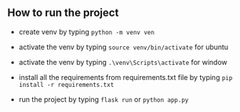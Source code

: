 ## How to run the project

* create venv by typing `python -m venv ven`

* activate the venv by typing `source venv/bin/activate` for ubuntu
* activate the venv by typing `.\venv\Scripts\activate` for window
* install all the requirements from requirements.txt file by typing `pip install -r requirements.txt`
* run the project by typing `flask run` or `python app.py`

